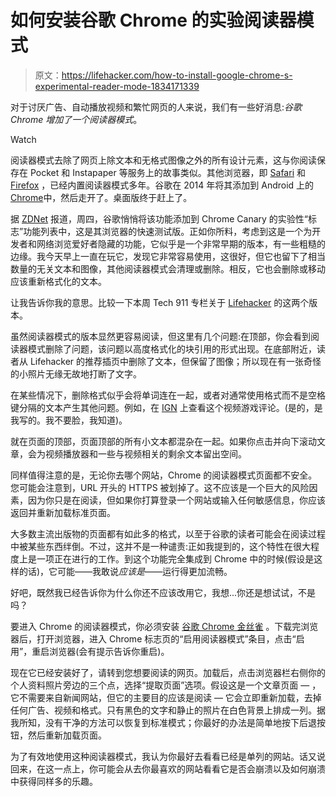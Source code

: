 # 如何安装谷歌 Chrome 的实验阅读器模式

> 原文：<https://lifehacker.com/how-to-install-google-chrome-s-experimental-reader-mode-1834171339>

对于讨厌广告、自动播放视频和繁忙网页的人来说，我们有一些好消息:*谷歌 Chrome 增加了一个阅读器模式*。

Watch

阅读器模式去除了网页上除文本和无格式图像之外的所有设计元素，这与你阅读保存在 Pocket 和 Instapaper 等服务上的故事类似。其他浏览器，即 [Safari](https://www.macworld.com/article/3206708/how-to-use-reader-mode-in-safari-11.html) 和 [Firefox](https://blog.mozilla.org/firefox/reader-view/) ，已经内置阅读器模式多年。谷歌在 2014 年将其添加到 Android 上的[Chrome](https://lifehacker.com/enable-the-new-hidden-reader-mode-in-chrome-for-andro-1666469700)中，然后走开了。桌面版终于赶上了。

据 [ZDNet](https://www.zdnet.com/article/google-chrome-to-get-a-reader-mode/) 报道，周四，谷歌悄悄将该功能添加到 Chrome Canary 的实验性“标志”功能列表中，这是其浏览器的快速测试版。正如你所料，考虑到这是一个为开发者和网络浏览爱好者隐藏的功能，它似乎是一个非常早期的版本，有一些粗糙的边缘。我今天早上一直在玩它，发现它非常容易使用，这很好，但它也留下了相当数量的无关文本和图像，其他阅读器模式会清理或删除。相反，它也会删除或移动应该重新格式化的文本。

让我告诉你我的意思。比较一下本周 Tech 911 专栏关于 [Lifehacker](https://lifehacker.com/is-it-safe-to-leave-my-smartphone-on-my-wireless-charge-1834138691) 的这两个版本。

虽然阅读器模式的版本显然更容易阅读，但这里有几个问题:在顶部，你会看到阅读器模式删除了问题，该问题以高度格式化的块引用的形式出现。在底部附近，读者从 Lifehacker 的推荐插页中删除了文本，但保留了图像；所以现在有一张奇怪的小照片无缘无故地打断了文字。

在某些情况下，删除格式似乎会将单词连在一起，或者对通常使用格式而不是空格键分隔的文本产生其他问题。例如，在 [IGN](https://www.ign.com/articles/2019/04/17/pathway-review) 上查看这个视频游戏评论。(是的，是我写的。我不要脸，我知道)。

就在页面的顶部，页面顶部的所有小文本都混杂在一起。如果你点击并向下滚动文章，会为视频播放器和一些与视频相关的剩余文本留出空间。

同样值得注意的是，无论你去哪个网站，Chrome 的阅读器模式页面都不安全。您可能会注意到，URL 开头的 HTTPS 被划掉了。这不应该是一个巨大的风险因素，因为你只是在阅读，但如果你打算登录一个网站或输入任何敏感信息，你应该返回并重新加载标准页面。

大多数主流出版物的页面都有如此多的格式，以至于谷歌的读者可能会在阅读过程中被某些东西绊倒。不过，这并不是一种谴责:正如我提到的，这个特性在很大程度上是一项正在进行的工作。到这个功能完全集成到 Chrome 中的时候(假设是这样的话)，它可能——我敢说*应该是*——运行得更加流畅。

好吧，既然我已经告诉你为什么你还不应该改用它，我想...你还是想试试，不是吗？

要进入 Chrome 的阅读器模式，你必须安装 [谷歌 Chrome 金丝雀](https://www.google.com/chrome/canary/) 。下载完浏览器后，打开浏览器，进入 Chrome 标志页的“启用阅读器模式”条目，点击“启用”，重启浏览器(会有提示告诉你重启)。

现在它已经安装好了，请转到您想要阅读的网页。加载后，点击浏览器栏右侧你的个人资料照片旁边的三个点，选择“提取页面”选项。假设这是一个文章页面 — ，它不需要来自新闻网站，但它的主要目的应该是阅读 — 它会立即重新加载，去掉任何广告、视频和格式。只有黑色的文字和静止的照片在白色背景上排成一列。据我所知，没有干净的方法可以恢复到标准模式；你最好的办法是简单地按下后退按钮，然后重新加载页面。

为了有效地使用这种阅读器模式，我认为你最好去看看已经是单列的网站。话又说回来，在这一点上，你可能会从去你最喜欢的网站看看它是否会崩溃以及如何崩溃中获得同样多的乐趣。